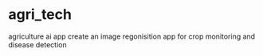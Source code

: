 # agri_tech
agriculture ai app
create an image regonisition app for crop monitoring and disease detection
